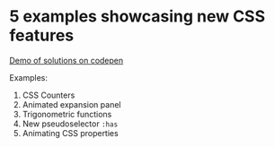 # 5 examples showcasing new CSS features

[Demo of solutions on codepen](https://codepen.io/MarcinBrze/pen/XWxxjMp)

Examples:
1. CSS Counters
2. Animated expansion panel
3. Trigonometric functions
4. New pseudoselector `:has`
5. Animating CSS properties

